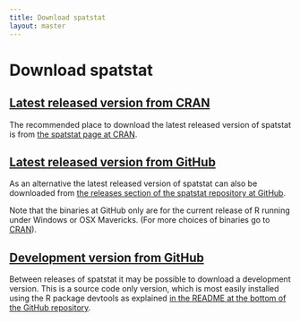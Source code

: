 ```yaml
---
title: Download spatstat
layout: master
---
```


# Download spatstat

## [Latest released version from CRAN][1]

The recommended place to download the latest released version of
spatstat is from [the spatstat page at CRAN][1].

## [Latest released version from GitHub][2]

As an alternative the latest released version of spatstat can also be
downloaded from [the releases section of the spatstat repository at
GitHub][2].

Note that the binaries at GitHub only are for the current release of R
running under Windows or OSX Mavericks. (For more choices of binaries
go to [CRAN][1]).

## [Development version from GitHub][3]

Between releases of spatstat it may be possible to download a
development version. This is a source code only version, which is most
easily installed using the R package devtools as explained [in the
README at the bottom of the GitHub repository][3].

[1]: http://www.cran.r-project.org/web/packages/spatstat/index.html

[2]: https://github.com/spatstat/spatstat/releases

[3]: https://github.com/spatstat/spatstat
